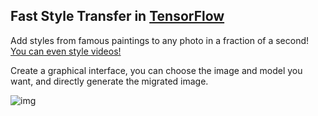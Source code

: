 ## Fast Style Transfer in [TensorFlow](https://github.com/tensorflow/tensorflow)

Add styles from famous paintings to any photo in a fraction of a second! [You can even style videos!](#video-stylization)

Create a graphical interface, you can choose the image and model you want, and directly generate the migrated image.

![img](http://47.115.161.62:8080/upload/f984347677e358bb2e479db0e682fc92.png)
